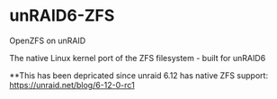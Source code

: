 # unRAID6-ZFS
OpenZFS on unRAID

The native Linux kernel port of the ZFS filesystem - built for unRAID6

**This has been depricated since unraid 6.12 has native ZFS support:
https://unraid.net/blog/6-12-0-rc1
